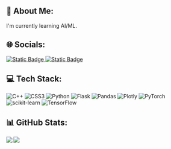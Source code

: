 ## 💫 About Me:
I'm currently learning AI/ML.


## 🌐 Socials:
<a href="https://www.linkedin.com/in/raj-aryan-nayak-b4a75825b/" target="blank"><img alt="Static Badge" src="https://img.shields.io/badge/LinkedIn-0077B5?style=for-the-badge&logo=linkedin&logoColor=white">
</a>
<a href="https://www.instagram.com/raj_4_real/" target="blank"><img alt="Static Badge" src="https://img.shields.io/badge/Instagram-E4405F?style=for-the-badge&logo=instagram&logoColor=white"></a>

## 💻 Tech Stack:
![C++](https://img.shields.io/badge/c++-%2300599C.svg?style=for-the-badge&logo=c%2B%2B&logoColor=white) ![CSS3](https://img.shields.io/badge/css3-%231572B6.svg?style=for-the-badge&logo=css3&logoColor=white) ![Python](https://img.shields.io/badge/python-3670A0?style=for-the-badge&logo=python&logoColor=ffdd54) ![Flask](https://img.shields.io/badge/flask-%23000.svg?style=for-the-badge&logo=flask&logoColor=white)  ![Pandas](https://img.shields.io/badge/pandas-%23150458.svg?style=for-the-badge&logo=pandas&logoColor=white) ![Plotly](https://img.shields.io/badge/Plotly-%233F4F75.svg?style=for-the-badge&logo=plotly&logoColor=white) ![PyTorch](https://img.shields.io/badge/PyTorch-%23EE4C2C.svg?style=for-the-badge&logo=PyTorch&logoColor=white) ![scikit-learn](https://img.shields.io/badge/scikit--learn-%23F7931E.svg?style=for-the-badge&logo=scikit-learn&logoColor=white)  ![TensorFlow](https://img.shields.io/badge/TensorFlow-%23FF6F00.svg?style=for-the-badge&logo=TensorFlow&logoColor=white)
## 📊 GitHub Stats:
<img align = "left" src="https://github-readme-streak-stats.herokuapp.com/?user=vagabond1729&theme=dark&hide_border=false">
<img align = "center" src="https://github-readme-stats.vercel.app/api/top-langs/?username=vagabond1729&theme=dark&hide_border=false&include_all_commits=false&count_private=false&layout=compact">
